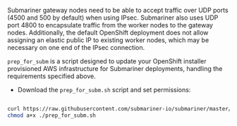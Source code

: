 Submariner gateway nodes need to be able to accept traffic over UDP ports (4500 and 500 by default) when using IPsec. Submariner also uses
UDP port 4800 to encapsulate traffic from the worker nodes to the gateway nodes. Additionally, the default OpenShift deployment does not
allow assigning an elastic public IP to existing worker nodes, which may be necessary on one end of the IPsec connection.

`prep_for_subm` is a script designed to update your OpenShift installer provisioned AWS infrastructure for Submariner deployments,
handling the requirements specified above.

* Download the `prep_for_subm.sh` script and set permissions:

```bash

curl https://raw.githubusercontent.com/submariner-io/submariner/master/tools/openshift/ocp-ipi-aws/prep_for_subm.sh -L -O
chmod a+x ./prep_for_subm.sh

```
